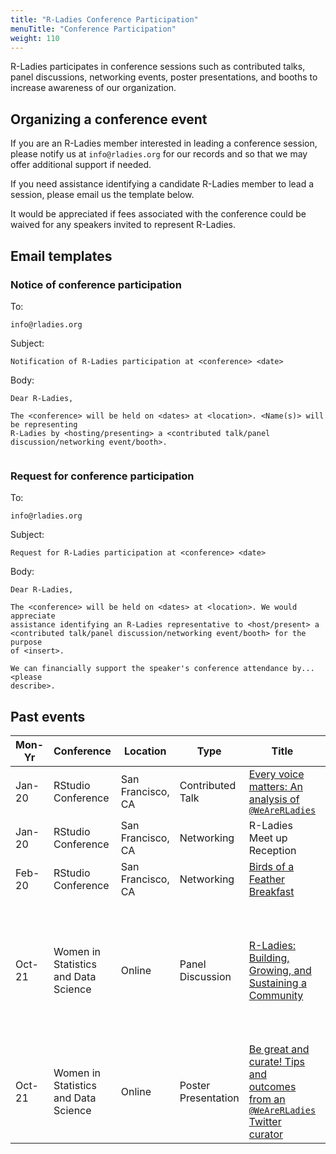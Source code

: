 ```yaml
---
title: "R-Ladies Conference Participation"
menuTitle: "Conference Participation"
weight: 110
---
```


R-Ladies participates in conference sessions such as contributed talks,
panel discussions, networking events, poster presentations, and booths to 
increase awareness of our organization.

## Organizing a conference event

If you are an R-Ladies member interested in leading a conference
session, please notify us at `info@rladies.org` for our records and so that
we may offer additional support if needed.

If you need assistance identifying a candidate R-Ladies member to lead a session,
please email us the template below. 

It would be appreciated if fees associated with the conference could be waived
for any speakers invited to represent R-Ladies.


## Email templates

### Notice of conference participation

To: 

```
info@rladies.org
```

Subject:

```
Notification of R-Ladies participation at <conference> <date>
```

Body:

```
Dear R-Ladies,

The <conference> will be held on <dates> at <location>. <Name(s)> will be representing
R-Ladies by <hosting/presenting> a <contributed talk/panel discussion/networking event/booth>.


```


### Request for conference participation

To: 

```
info@rladies.org
```

Subject:

```
Request for R-Ladies participation at <conference> <date>
```

Body:

```
Dear R-Ladies,

The <conference> will be held on <dates> at <location>. We would appreciate 
assistance identifying an R-Ladies representative to <host/present> a 
<contributed talk/panel discussion/networking event/booth> for the purpose
of <insert>.

We can financially support the speaker's conference attendance by... <please 
describe>.

```



## Past events

| Mon-Yr | Conference | Location | Type | Title | Speaker(s) |
|--------|------------|----------|------|-------|------------|
| Jan-20 | RStudio Conference | San Francisco, CA | Contributed Talk | [Every voice matters: An analysis of `@WeAreRLadies`](https://global.rstudio.com/authors/katherine-simeon/) | Katherine Simeon |        
| Jan-20 | RStudio Conference | San Francisco, CA | Networking       | R-Ladies Meet up Reception | |
| Feb-20 | RStudio Conference | San Francisco, CA | Networking       | [Birds of a Feather Breakfast](https://community.rstudio.com/t/r-ladies-at-rstudio-conf-2020/47714) | Hannah Frick & Erin LeDell | 
| Oct-21 | Women in Statistics and Data Science  | Online | Panel Discussion    | [R-Ladies: Building, Growing, and Sustaining a Community](https://ww2.amstat.org/meetings/wsds/2021/onlineprogram/Program.cfm)  | Mouna Belaid, Yanina Bellini Saibene, Shel Kariuki, Athanasia Mowinckel, Katherine Simeon |
| Oct-21 | Women in Statistics and Data Science  | Online |Poster Presentation | [Be great and curate! Tips and outcomes from an `@WeAreRLadies` Twitter curator](https://www.pipinghotdata.com/talks/2021-10-07-be-great-and-curate/) | Shannon Pileggi | 
